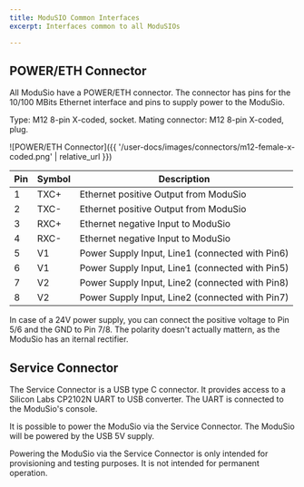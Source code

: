 ```yaml
---
title: ModuSIO Common Interfaces
excerpt: Interfaces common to all ModuSIOs

---
```


## POWER/ETH Connector

All ModuSio have a POWER/ETH connector. The connector has pins for the 10/100 MBits Ethernet interface and pins to supply power to the ModuSio.

Type: M12 8-pin X-coded, socket.
Mating connector: M12 8-pin X-coded, plug.


![POWER/ETH Connector]({{ '/user-docs/images/connectors/m12-female-x-coded.png' | relative_url }})

| Pin | Symbol | Description                                     |
| --- | ------ | ----------------------------------------------- |
| 1   | TXC+   | Ethernet positive Output from ModuSio           |
| 2   | TXC-   | Ethernet positive Output from ModuSio           |
| 3   | RXC+   | Ethernet negative Input to ModuSio              |
| 4   | RXC-   | Ethernet negative Input to ModuSio              |
| 5   | V1     | Power Supply Input, Line1 (connected with Pin6) |
| 6   | V1     | Power Supply Input, Line1 (connected with Pin5) |
| 7   | V2     | Power Supply Input, Line2 (connected with Pin8) |
| 8   | V2     | Power Supply Input, Line2 (connected with Pin7) |

In case of a 24V power supply, you can connect the positive voltage to Pin 5/6 and the GND to Pin 7/8.
The polarity doesn't actually mattern, as the ModuSio has an iternal rectifier.

## Service Connector

The Service Connector is a USB type C connector. It provides access to a Silicon Labs CP2102N UART to USB converter. The UART is connected to the ModuSio's console.

It is possible to power the ModuSio via the Service Connector. The ModuSio will be powered by the USB 5V supply. 

Powering the ModuSio via the Service Connector is only intended for provisioning and testing purposes. It is not intended for permanent operation.